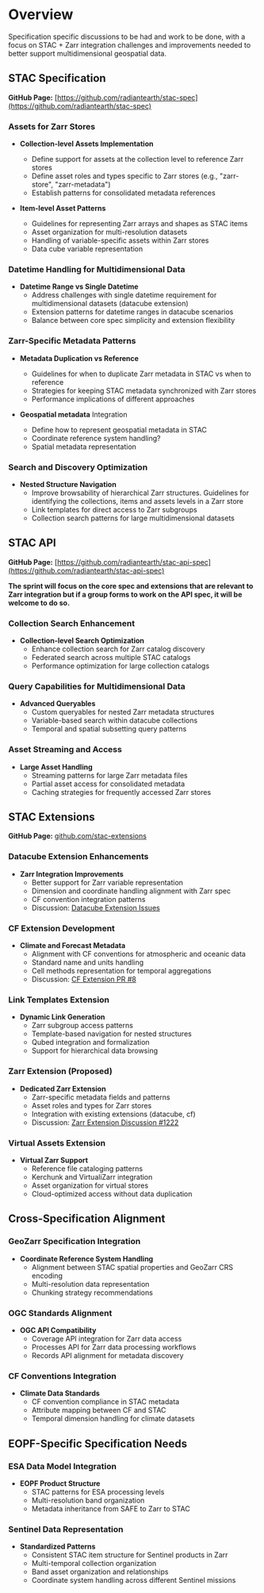 # Overview

Specification specific discussions to be had and work to be done, with a focus on STAC + Zarr integration challenges and improvements needed to better support multidimensional geospatial data.

## STAC Specification

**GitHub Page:** [https://github.com/radiantearth/stac-spec](https://github.com/radiantearth/stac-spec)

### Assets for Zarr Stores

* **Collection-level Assets Implementation**
  * Define support for assets at the collection level to reference Zarr stores
  * Define asset roles and types specific to Zarr stores (e.g., "zarr-store", "zarr-metadata")
  * Establish patterns for consolidated metadata references

* **Item-level Asset Patterns**
  * Guidelines for representing Zarr arrays and shapes as STAC items
  * Asset organization for multi-resolution datasets
  * Handling of variable-specific assets within Zarr stores
  * Data cube variable representation

### Datetime Handling for Multidimensional Data

* **Datetime Range vs Single Datetime**
  * Address challenges with single datetime requirement for multidimensional datasets (datacube extension)
  * Extension patterns for datetime ranges in datacube scenarios
  * Balance between core spec simplicity and extension flexibility

### Zarr-Specific Metadata Patterns

* **Metadata Duplication vs Reference**
  * Guidelines for when to duplicate Zarr metadata in STAC vs when to reference
  * Strategies for keeping STAC metadata synchronized with Zarr stores
  * Performance implications of different approaches

* **Geospatial metadata** Integration
  * Define how to represent geospatial metadata in STAC
  * Coordinate reference system handling?
  * Spatial metadata representation

### Search and Discovery Optimization

* **Nested Structure Navigation**
  * Improve browsability of hierarchical Zarr structures. Guidelines for identifying the collections, items and assets levels in a Zarr store
  * Link templates for direct access to Zarr subgroups
  * Collection search patterns for large multidimensional datasets

## STAC API

**GitHub Page:** [https://github.com/radiantearth/stac-api-spec](https://github.com/radiantearth/stac-api-spec)

__The sprint will focus on the core spec and extensions that are relevant to Zarr integration but if a group forms to work on the API spec, it will be welcome to do so.__

### Collection Search Enhancement

* **Collection-level Search Optimization**
  * Enhance collection search for Zarr catalog discovery
  * Federated search across multiple STAC catalogs
  * Performance optimization for large collection catalogs

### Query Capabilities for Multidimensional Data

* **Advanced Queryables**
  * Custom queryables for nested Zarr metadata structures
  * Variable-based search within datacube collections
  * Temporal and spatial subsetting query patterns

### Asset Streaming and Access

* **Large Asset Handling**
  * Streaming patterns for large Zarr metadata files
  * Partial asset access for consolidated metadata
  * Caching strategies for frequently accessed Zarr stores

## STAC Extensions

**GitHub Page:** [github.com/stac-extensions](https://github.com/stac-extensions)

### Datacube Extension Enhancements

* **Zarr Integration Improvements**
  * Better support for Zarr variable representation
  * Dimension and coordinate handling alignment with Zarr spec
  * CF convention integration patterns
  * Discussion: [Datacube Extension Issues](https://github.com/stac-extensions/datacube)

### CF Extension Development

* **Climate and Forecast Metadata**
  * Alignment with CF conventions for atmospheric and oceanic data
  * Standard name and units handling
  * Cell methods representation for temporal aggregations
  * Discussion: [CF Extension PR #8](https://github.com/stac-extensions/cf/pull/8)

### Link Templates Extension

* **Dynamic Link Generation**
  * Zarr subgroup access patterns
  * Template-based navigation for nested structures
  * Qubed integration and formalization
  * Support for hierarchical data browsing

### Zarr Extension (Proposed)

* **Dedicated Zarr Extension**
  * Zarr-specific metadata fields and patterns
  * Asset roles and types for Zarr stores
  * Integration with existing extensions (datacube, cf)
  * Discussion: [Zarr Extension Discussion #1222](https://github.com/radiantearth/stac-spec/discussions/1222)

### Virtual Assets Extension

* **Virtual Zarr Support**
  * Reference file cataloging patterns
  * Kerchunk and VirtualiZarr integration
  * Asset organization for virtual stores
  * Cloud-optimized access without data duplication

## Cross-Specification Alignment

### GeoZarr Specification Integration

* **Coordinate Reference System Handling**
  * Alignment between STAC spatial properties and GeoZarr CRS encoding
  * Multi-resolution data representation
  * Chunking strategy recommendations

### OGC Standards Alignment

* **OGC API Compatibility**
  * Coverage API integration for Zarr data access
  * Processes API for Zarr data processing workflows
  * Records API alignment for metadata discovery

### CF Conventions Integration

* **Climate Data Standards**
  * CF convention compliance in STAC metadata
  * Attribute mapping between CF and STAC
  * Temporal dimension handling for climate datasets

## EOPF-Specific Specification Needs

### ESA Data Model Integration

* **EOPF Product Structure**
  * STAC patterns for ESA processing levels
  * Multi-resolution band organization
  * Metadata inheritance from SAFE to Zarr to STAC

### Sentinel Data Representation

* **Standardized Patterns**
  * Consistent STAC item structure for Sentinel products in Zarr
  * Multi-temporal collection organization
  * Band asset organization and relationships
  * Coordinate system handling across different Sentinel missions
